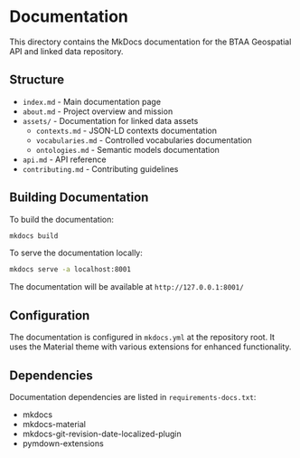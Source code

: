 # Documentation

This directory contains the MkDocs documentation for the BTAA Geospatial API and linked data repository.

## Structure

- `index.md` - Main documentation page
- `about.md` - Project overview and mission
- `assets/` - Documentation for linked data assets
  - `contexts.md` - JSON-LD contexts documentation
  - `vocabularies.md` - Controlled vocabularies documentation
  - `ontologies.md` - Semantic models documentation
- `api.md` - API reference
- `contributing.md` - Contributing guidelines

## Building Documentation

To build the documentation:

```bash
mkdocs build
```

To serve the documentation locally:

```bash
mkdocs serve -a localhost:8001
```

The documentation will be available at `http://127.0.0.1:8001/`

## Configuration

The documentation is configured in `mkdocs.yml` at the repository root. It uses the Material theme with various extensions for enhanced functionality.

## Dependencies

Documentation dependencies are listed in `requirements-docs.txt`:

- mkdocs
- mkdocs-material
- mkdocs-git-revision-date-localized-plugin
- pymdown-extensions 